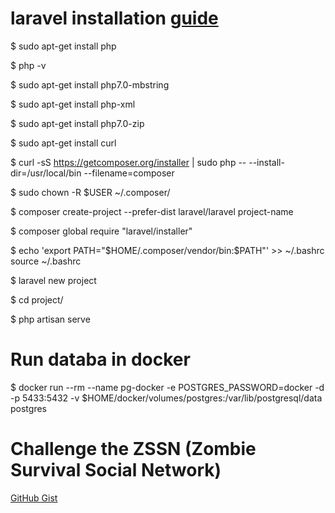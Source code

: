 # laravel installation [guide](https://medium.com/@rgdev/como-instalar-o-laravel-5-4-no-ubuntu-16-04-a80c047c2978)

\$ sudo apt-get install php

\$ php -v

\$ sudo apt-get install php7.0-mbstring

\$ sudo apt-get install php-xml

\$ sudo apt-get install php7.0-zip

\$ sudo apt-get install curl

\$ curl -sS https://getcomposer.org/installer | sudo php -- --install-dir=/usr/local/bin --filename=composer

\$ sudo chown -R \$USER ~/.composer/

\$ composer create-project --prefer-dist laravel/laravel project-name

\$ composer global require "laravel/installer"

$ echo 'export PATH="$HOME/.composer/vendor/bin:\$PATH"' >> ~/.bashrc
source ~/.bashrc

\$ laravel new project

\$ cd project/

\$ php artisan serve

# Run databa in docker
\$ docker run --rm   --name pg-docker -e POSTGRES_PASSWORD=docker -d -p 5433:5432 -v $HOME/docker/volumes/postgres:/var/lib/postgresql/data  postgres


# Challenge the ZSSN (Zombie Survival Social Network)

[GitHub Gist](https://gist.github.com/mauricioklein/1b1f279ad2d9cb42bcf0018e1cf05cfb)

